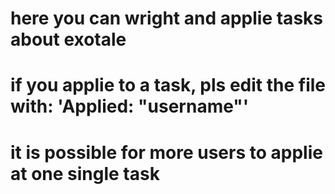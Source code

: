 # here you can wright and applie tasks about exotale
# if you applie to a task, pls edit the file with: 'Applied: "username"'
# it is possible for more users to applie at one single task
